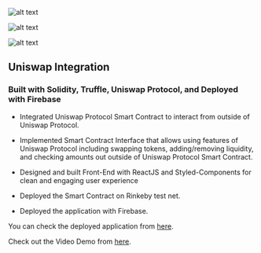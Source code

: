 ![alt text](https://github.com/own1t/uniswap-integration/blob/main/previews/uniswap-5.png?raw=true)

![alt text](https://github.com/own1t/uniswap-integration/blob/main/previews/uniswap-6.png?raw=true)

![alt text](https://github.com/own1t/uniswap-integration/blob/main/previews/uniswap-7.png?raw=true)

## Uniswap Integration

### Built with Solidity, Truffle, Uniswap Protocol, and Deployed with Firebase

- Integrated Uniswap Protocol Smart Contract to interact from outside of Uniswap Protocol.

- Implemented Smart Contract Interface that allows using features of Uniswap Protocol including swapping tokens, adding/removing liquidity, and checking amounts out outside of Uniswap Protocol Smart Contract.

- Designed and built Front-End with​ ReactJS and Styled-Components for clean and engaging user experience

- Deployed the Smart Contract on Rinkeby test net.

- Deployed the application with Firebase.

You can check the deployed application from <a href="https://uniswap-c0b91.web.app">here</a>.

Check out the Video Demo from <a href="https://vimeo.com/540521325">here</a>.
